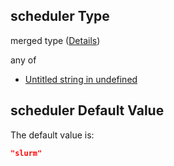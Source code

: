 ## scheduler Type

merged type ([Details](definition-properties-scheduler.md))

any of

*   [Untitled string in undefined](definition-properties-scheduler-anyof-0.md "check type definition")

## scheduler Default Value

The default value is:

```json
"slurm"
```
